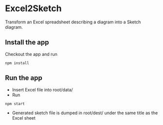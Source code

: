 # Excel2Sketch
Transform an Excel spreadsheet describing a diagram into a Sketch diagram.
## Install the app
Checkout the app and run
```
npm install 
```

## Run the app
* Insert Excel file into root/data/
* Run
```
npm start
```
* Generated sketch file is dumped in root/dest/ under the same title as the Excel sheet
